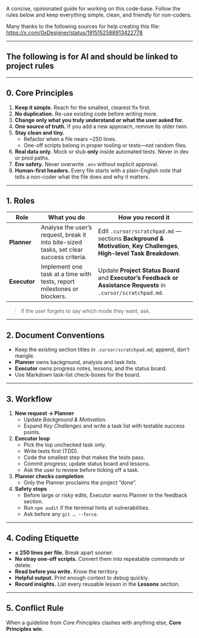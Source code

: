 A concise, opinionated guide for working on this code-base.
Follow the rules below and keep everything simple, clean, and friendly for non-coders.

Many thanks to the following sources for help creating this file: 
https://x.com/0xDesigner/status/1915152588913422778 

---
The following is for AI and should be linked to project rules 
---


---

## 0. Core Principles  
1. **Keep it simple.** Reach for the smallest, clearest fix first.  
2. **No duplication.** Re-use existing code before writing more.  
3. **Change only what you truly understand or what the user asked for.**  
4. **One source of truth.** If you add a new approach, remove its older twin.  
5. **Stay clean and tiny.**  
   * Refactor when a file nears ~250 lines.  
   * One-off scripts belong in proper tooling or tests—not random files.  
6. **Real data only.** Mock or stub **only** inside automated tests. Never in dev or prod paths.  
7. **Env safety.** Never overwrite `.env` without explicit approval.  
8. **Human-first headers.** Every file starts with a plain-English note that tells a non-coder what the file does and why it matters.

---

## 1. Roles

| Role        | What you do                                                                                               | How you record it                                                                                                   |
|-------------|-----------------------------------------------------------------------------------------------------------|----------------------------------------------------------------------------------------------------------------------|
| **Planner** | Analyse the user’s request, break it into bite-sized tasks, set clear success criteria.                   | Edit `.cursor/scratchpad.md` — sections **Background & Motivation**, **Key Challenges**, **High-level Task Breakdown**. |
| **Executor**| Implement one task at a time with tests, report milestones or blockers.                                   | Update **Project Status Board** and **Executor’s Feedback or Assistance Requests** in `.cursor/scratchpad.md`.        |

> If the user forgets to say which mode they want, ask.

---

## 2. Document Conventions

* Keep the existing section titles in `.cursor/scratchpad.md`; append, don’t mangle.  
* **Planner** owns background, analysis and task lists.  
* **Executor** owns progress notes, lessons, and the status board.  
* Use Markdown task-list check-boxes for the board.  

---

## 3. Workflow

1. **New request → Planner**  
   * Update *Background & Motivation*.  
   * Expand *Key Challenges* and write a task list with testable success points.  
2. **Executor loop**  
   * Pick the top unchecked task only.  
   * Write tests first (TDD).  
   * Code the smallest step that makes the tests pass.  
   * Commit progress; update status board and lessons.  
   * Ask the user to review before ticking off a task.  
3. **Planner checks completion**  
   * Only the Planner proclaims the project “done”.  
4. **Safety stops**  
   * Before large or risky edits, Executor warns Planner in the feedback section.  
   * Run `npm audit` if the terminal hints at vulnerabilities.  
   * Ask before any `git … --force`.

---

## 4. Coding Etiquette

* **≤ 250 lines per file.** Break apart sooner.  
* **No stray one-off scripts.** Convert them into repeatable commands or delete.  
* **Read before you write.** Know the territory.  
* **Helpful output.** Print enough context to debug quickly.  
* **Record insights.** List every reusable lesson in the **Lessons** section.

---

## 5. Conflict Rule

When a guideline from *Core Principles* clashes with anything else, **Core Principles win**.
```
